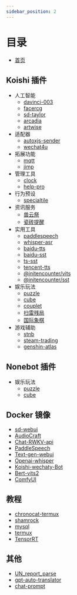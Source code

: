 ```yaml
---
sidebar_position: 2
---
```


# 目录

- [首页](./intro.md)

## Koishi 插件

- 人工智能
  - [davinci-003](./KoishiPlugins/AI/davinci-003)
  - [facercg](./KoishiPlugins/AI/facercg)
  - [sd-taylor](./KoishiPlugins/AI/sd-taylor)
  - [arcadia](./KoishiPlugins/AI/arcadia)
  - [artwise](./KoishiPlugins/AI/arcadia)
- 适配器
  - [autoxjs-sender](./KoishiPlugins/Adapter/autoxjs-sender)
  - [wechat4u](./KoishiPlugins/Adapter/adapter-wechat4u)
- 拓展功能
  - [mqtt](./KoishiPlugins/Extension/mqtt)
  - [jimp](./KoishiPlugins/Extension/jimp)
- 管理工具
  - [clock](./KoishiPlugins/Manager/clock)
  - [help-pro](./KoishiPlugins/Manager/help-pro)
- 行为预设
  - [specialtile](./KoishiPlugins/Behavior/specialtile)
- 资讯服务
  - [兽云祭](./KoishiPlugins/News/furbot)
  - [瓷砖提醒](./KoishiPlugins/News/gh-tile)
- 实用工具
  - [paddlespeech](./KoishiPlugins/Tool/paddlespeech)
  - [whisper-asr](./KoishiPlugins/Tool/whisper-asr)
  - [baidu-tts](./KoishiPlugins/Tool/baidu-tts)
  - [baidu-sst](./KoishiPlugins/Tool/baidu-sst)
  - [ts-sst](./KoishiPlugins/Tool/tc-sst)
  - [tencent-tts](./KoishiPlugins/Tool/tencent-tts)
  - [@initencounter/vits](./KoishiPlugins/Tool/vits)
  - [@initencounter/sst](./KoishiPlugins/Tool/sst)
- 娱乐玩法
  - [puzzle](./KoishiPlugins/Recreation/puzzle)
  - [cube](./KoishiPlugins/Recreation/cube)
  - [couplet](./KoishiPlugins/Recreation/couplet)
  - [扫雷残局](./KoishiPlugins/Recreation/minesweeper-ending)
  - [国际象棋](./KoishiPlugins/Recreation/ichess)
- 游戏辅助
  - [stnb](./KoishiPlugins/Games/stnb)
  - [steam-trading](./KoishiPlugins/Games/steam-trading)
  - [genshin-atlas](./KoishiPlugins/Games/genshin-atlas)

## Nonebot 插件

- 娱乐玩法
  - [puzzle](./NonebotPlugins/puzzle)
  - [cube](./NonebotPlugins/cube)

## Docker 镜像

- [sd-webui](./DockerImages/sd-webui.md)
- [AudioCraft](./DockerImages/Audiocraft.md)
- [Chat-RWKV-api](./DockerImages/ChatRWKV.md)
- [PaddleSpeech](./DockerImages/paddlespeech.md)
- [Text-gen-webui](./DockerImages/text-gen-webui.md)
- [Openai-whisper](./DockerImages/openai-whisper-api.md)
- [Koishi-wechaty-Bot](./DockerImages/wechaty.md)
- [Bert-vits2](./DockerImages/bert-vits2.md)
- [ComfyUI](./DockerImages/ComfyUI.md)

## 教程

- [chronocat-termux](./tutorial/chronocat-termux/README.md)
- [shamrock](./tutorial/shamrock/README.md)
- [mysql](./tutorial/mysql/mysql.md)
- [termux](./tutorial/termux/ZeroTermux.md)
- [TensorRT](./tutorial/TensorRT-llm/TensorRT-llm-ChatGLM3.md)

## 其他

- [UN_report_parse](./Other/UN-report-parser.md)
- [gpt-auto-translator](./Other/gpt-auto-translate.md)
- [chat-prompt](./Other/chat-prompts.md)
